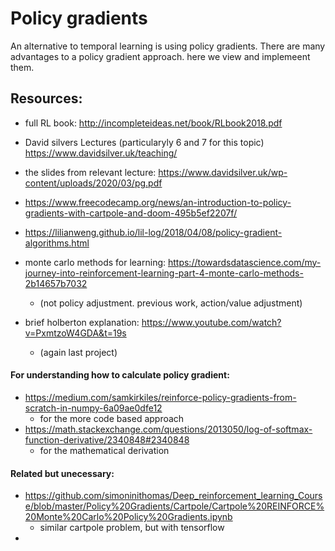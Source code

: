 # Policy gradients

An alternative to temporal learning is using policy gradients.  There are
many advantages to a policy gradient approach. here we view and implemeent them.

## Resources:
- full RL book: http://incompleteideas.net/book/RLbook2018.pdf

- David silvers Lectures (particularyly 6 and 7 for this topic)
https://www.davidsilver.uk/teaching/

- the slides from relevant lecture: https://www.davidsilver.uk/wp-content/uploads/2020/03/pg.pdf

- https://www.freecodecamp.org/news/an-introduction-to-policy-gradients-with-cartpole-and-doom-495b5ef2207f/

- https://lilianweng.github.io/lil-log/2018/04/08/policy-gradient-algorithms.html

- monte carlo methods for learning: https://towardsdatascience.com/my-journey-into-reinforcement-learning-part-4-monte-carlo-methods-2b14657b7032
  - (not policy adjustment. previous work, action/value adjustment)

- brief holberton explanation: https://www.youtube.com/watch?v=PxmtzoW4GDA&t=19s
  - (again last project)

#### For understanding how to calculate policy gradient:
* https://medium.com/samkirkiles/reinforce-policy-gradients-from-scratch-in-numpy-6a09ae0dfe12
  * for the more code based approach
* https://math.stackexchange.com/questions/2013050/log-of-softmax-function-derivative/2340848#2340848
  * for the mathematical derivation

#### Related but unecessary:
* https://github.com/simoninithomas/Deep_reinforcement_learning_Course/blob/master/Policy%20Gradients/Cartpole/Cartpole%20REINFORCE%20Monte%20Carlo%20Policy%20Gradients.ipynb
  * similar cartpole problem, but with tensorflow
* 

